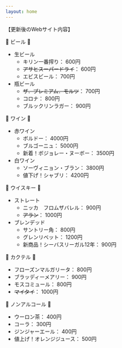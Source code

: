```yaml
---
layout: home
---
```


【更新後のWebサイト内容】

🍺 ビール 🍺
- 生ビール
  - キリン一番搾り： 600円
  - ~~アサヒスーパードライ~~： 600円
  - エビスビール： 700円
- 瓶ビール
  - ~~ザ．プレミアム．モルツ~~： 700円
  - コロナ： 800円
  - ブルックリンラガー： 900円

🍷 ワイン 🍷 
- 赤ワイン
  - ボルドー： 4000円 
  - ブルゴーニュ： 5000円
  - 新着！ボジョレー・ヌーボー： 3500円
- 白ワイン
  - ソーヴィニョン・ブラン： 3800円
  - 値下げ！シャブリ： 4200円

🥃 ウイスキー 🥃
- ストレート
  - ニッカ　フロムザバレル： 900円
  - ~~アラン~~： 1000円
- ブレンデッド 
  - サントリー角： 800円 
  - グレンリベット： 1200円
  - 新商品！シーバスリーガル12年： 900円

🍹 カクテル 🍹
- フローズンマルガリータ： 800円
- ブラッディーメアリー： 900円
- モスコミュール： 800円
- ~~マイタイ~~： 1000円  

🥤 ノンアルコール 🥤  
- ウーロン茶： 400円
- コーラ： 300円
- ジンジャーエール： 400円
- 値上げ！オレンジジュース： 500円
